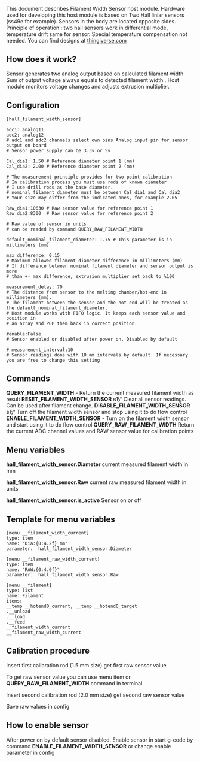 This document describes Filament Width Sensor host module. Hardware used for developing this host module is based on Two Hall liniar sensors (ss49e for example). Sensors in the body are located opposite sides.  Principle of operation : two hall sensors work in differential mode, temperature drift same for sensor. Special temperature compensation not needed. You can find designs at [thingiverse.com](https://www.thingiverse.com/thing:4138933)
## How does it work?
Sensor generates two analog output based on calculated filament width. Sum of output voltage always equals to detected filament width . Host module monitors voltage changes and adjusts extrusion multiplier.

## Configuration

    [hall_filament_width_sensor]

    adc1: analog11 
    adc2: analog12 
    # adc1 and adc2 channels select own pins Analog input pin for sensor output on board
    # Sensor power supply can be 3.3v or 5v

    Cal_dia1: 1.50 # Reference diameter point 1 (mm)
    Cal_dia2: 2.00 # Reference diameter point 2 (mm)

    # The measurement principle provides for two-point calibration
    # In calibration process you must use rods of known diameter 
    # I use drill rods as the base diameter.
    # nominal filament diameter must be between Cal_dia1 and Cal_dia2
    # Your size may differ from the indicated ones, for example 2.05

    Raw_dia1:10630 # Raw sensor value for reference point 1
    Raw_dia2:8300  # Raw sensor value for reference point 2 

    # Raw value of sensor in units
    # can be readed by command QUERY_RAW_FILAMENT_WIDTH

    default_nominal_filament_diameter: 1.75 # This parameter is in millimeters (mm)

    max_difference: 0.15     
    # Maximum allowed filament diameter difference in millimeters (mm)
    # If difference between nominal filament diameter and sensor output is more
    # than +- max_difference, extrusion multiplier set back to %100 

    measurement_delay: 70 
    # The distance from sensor to the melting chamber/hot-end in millimeters (mm).
    # The filament between the sensor and the hot-end will be treated as the default_nominal_filament_diameter.
    # Host module works with FIFO logic. It keeps each sensor value and position in
    # an array and POP them back in correct position.

    #enable:False
    # Sensor enabled or disabled after power on. Disabled by default

    # measurement_interval:10 
    # Sensor readings done with 10 mm intervals by default. If necessary you are free to change this setting   


 ## Commands
**QUERY_FILAMENT_WIDTH** - Return the current measured filament width as result
**RESET_FILAMENT_WIDTH_SENSOR** вЂ“ Clear all sensor readings. Can be used after filament change.
**DISABLE_FILAMENT_WIDTH_SENSOR** вЂ“ Turn off the filament width sensor and stop using it to do flow control
**ENABLE_FILAMENT_WIDTH_SENSOR** - Turn on the filament width sensor and start using it to do flow control
**QUERY_RAW_FILAMENT_WIDTH** Return the current ADC channel values and RAW sensor value for calibration points

## Menu variables

**hall_filament_width_sensor.Diameter** current measured filament width in mm

**hall_filament_width_sensor.Raw** current raw measured filament width in units

**hall_filament_width_sensor.is_active** Sensor on or off

## Template for menu variables
    [menu __filament_width_current]
    type: item
    name: "Dia:{0:4.2f} mm"
    parameter:  hall_filament_width_sensor.Diameter

    [menu __filament_raw_width_current]
    type: item
    name: "RAW:{0:4.0f}"
    parameter:  hall_filament_width_sensor.Raw

    [menu __filament]
    type: list
    name: Filament
    items:
    __temp __hotend0_current, __temp __hotend0_target
    .__unload
    .__load
    .__feed
    __filament_width_current
    __filament_raw_width_current

## Calibration procedure
Insert first  calibration rod (1.5 mm size) get first  raw sensor value 

To get raw sensor value you can use menu item or  **QUERY_RAW_FILAMENT_WIDTH** command in terminal

Insert second calibration rod (2.0 mm size) get second raw sensor value

Save raw values in config
  
## How to enable sensor
After power on by default sensor disabled. 
Enable sensor in start g-code by command **ENABLE_FILAMENT_WIDTH_SENSOR** or change enable parameter in config 
